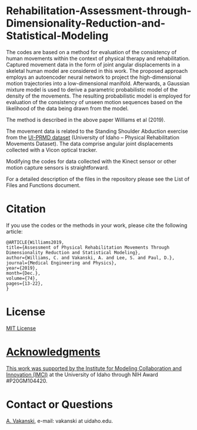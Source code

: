 # Rehabilitation-Assessment-through-Dimensionality-Reduction-and-Statistical-Modeling
The codes are based on a method for evaluation of the consistency of human movements within the context of physical therapy and rehabilitation. Captured movement data in the form of joint angular displacements in a skeletal human model are considered in this work. The proposed approach employs an autoencoder neural network to project the high-dimensional motion trajectories into a low-dimensional manifold. Afterwards, a Gaussian mixture model is used to derive a parametric probabilistic model of the density of the movements. The resulting probabilistic model is employed for evaluation of the consistency of unseen motion sequences based on the likelihood of the data being drawn from the model.

The method is described in the above paper Williams et al (2019).

The movement data is related to the Standing Shoulder Abduction exercise from the <a href="https://www.webpages.uidaho.edu/ui-prmd/">UI-PRMD dataset</a> (University of Idaho – Physical Rehabilitation Movements Dataset). The data comprise angular joint displacements collected with a Vicon optical tracker.

Modifying the codes for data collected with the Kinect sensor or other motion capture sensors is straightforward. 

For a detailed description of the files in the repository please see the List of Files and Functions document.

# Citation
If you use the codes or the methods in your work, please cite the following article:   

    @ARTICLE{Williams2019,
    title={Assessment of Physical Rehabilitation Movements Through Dimensionality Reduction and Statistical Modeling},
    author={Williams, C. and Vakanski, A. and Lee, S. and Paul, D.},
    journal={Medical Engineering and Physics}, 
    year={2019},
    month={Dec.},
    volume={74},
    pages={13-22},
    }

# License
<a href="License - MIT.txt">MIT License

# Acknowledgments
This work was supported by the <a href="https://imci.uidaho.edu/get-involved/about-cmci/">Institute for Modeling Collaboration and Innovation (IMCI)</a> at the University of Idaho through NIH Award #P20GM104420.

# Contact or Questions
<a href="https://www.webpages.uidaho.edu/vakanski/">A. Vakanski</a>, e-mail: vakanski at uidaho.edu.
